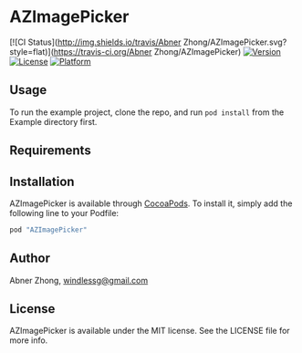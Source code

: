 # AZImagePicker

[![CI Status](http://img.shields.io/travis/Abner Zhong/AZImagePicker.svg?style=flat)](https://travis-ci.org/Abner Zhong/AZImagePicker)
[![Version](https://img.shields.io/cocoapods/v/AZImagePicker.svg?style=flat)](http://cocoapods.org/pods/AZImagePicker)
[![License](https://img.shields.io/cocoapods/l/AZImagePicker.svg?style=flat)](http://cocoapods.org/pods/AZImagePicker)
[![Platform](https://img.shields.io/cocoapods/p/AZImagePicker.svg?style=flat)](http://cocoapods.org/pods/AZImagePicker)

## Usage

To run the example project, clone the repo, and run `pod install` from the Example directory first.

## Requirements

## Installation

AZImagePicker is available through [CocoaPods](http://cocoapods.org). To install
it, simply add the following line to your Podfile:

```ruby
pod "AZImagePicker"
```

## Author

Abner Zhong, windlessg@gmail.com

## License

AZImagePicker is available under the MIT license. See the LICENSE file for more info.
